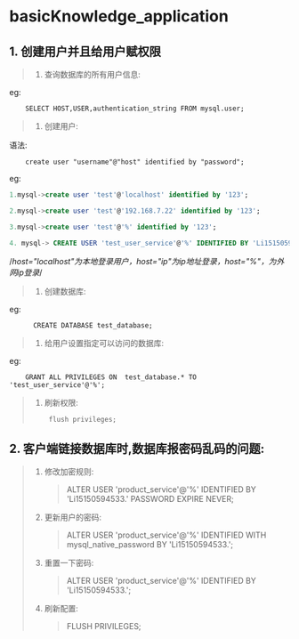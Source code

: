 # basicKnowledge\_application

## 1. 创建用户并且给用户赋权限

> 1. 查询数据库的所有用户信息:

eg:

```text
    SELECT HOST,USER,authentication_string FROM mysql.user;
```

> 1. 创建用户:

语法:

```text
    create user "username"@"host" identified by "password";
```

eg:

```sql
1.mysql->create user 'test'@'localhost' identified by '123';

2.mysql->create user 'test'@'192.168.7.22' identified by '123';

3.mysql->create user 'test'@'%' identified by '123';

4. mysql-> CREATE USER 'test_user_service'@'%' IDENTIFIED BY 'Li15150594533.';
```

/_host="localhost"为本地登录用户，host="ip"为ip地址登录，host="%"，为外网ip登录_/

> 1. 创建数据库:

eg:

```text
      CREATE DATABASE test_database;
```

> 1. 给用户设置指定可以访问的数据库:

eg:

```text
    GRANT ALL PRIVILEGES ON  test_database.* TO 'test_user_service'@'%';
```

> 1. 刷新权限:
>
>    ```text
>     flush privileges;
>    ```

## 2. 客户端链接数据库时,数据库报密码乱码的问题:

> 1. 修改加密规则:
>
>    > ALTER USER 'product\_service'@'%' IDENTIFIED BY 'Li15150594533.' PASSWORD EXPIRE NEVER;
>
> 2. 更新用户的密码:
>
>    > ALTER USER 'product\_service'@'%' IDENTIFIED WITH mysql\_native\_password BY 'Li15150594533.';
>
> 3. 重置一下密码:
>
>    > ALTER USER 'product\_service'@'%' IDENTIFIED BY 'Li15150594533.';
>
> 4. 刷新配置:
>
>    > FLUSH PRIVILEGES;

